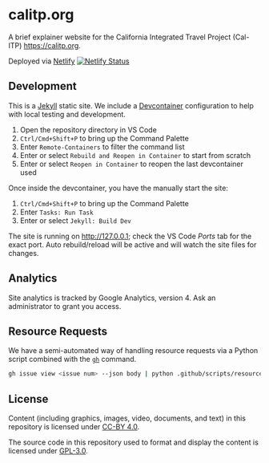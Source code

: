 # calitp.org

A brief explainer website for the California Integrated Travel Project (Cal-ITP) <https://calitp.org>.

Deployed via [Netlify](https://www.netlify.com/) 
[![Netlify Status](https://api.netlify.com/api/v1/badges/71c28b11-ddb3-4a83-b4e7-04e77c918372/deploy-status)](https://app.netlify.com/projects/cal-itp-website/deploys)

## Development

This is a [Jekyll][jekyll] static site. We include a [Devcontainer][devcontainer] configuration to help with local testing
and development.

1. Open the repository directory in VS Code
1. `Ctrl/Cmd+Shift+P` to bring up the Command Palette
1. Enter `Remote-Containers` to filter the command list
1. Enter or select `Rebuild and Reopen in Container` to start from scratch
1. Enter or select `Reopen in Container` to reopen the last devcontainer used

Once inside the devcontainer, you have the manually start the site:

1. `Ctrl/Cmd+Shift+P` to bring up the Command Palette
1. Enter `Tasks: Run Task`
1. Enter or select `Jekyll: Build Dev`

The site is running on <http://127.0.0.1>; check the VS Code _Ports_ tab for the exact port. Auto rebuild/reload will be active
and will watch the site files for changes.

## Analytics

Site analytics is tracked by Google Analytics, version 4. Ask an administrator to grant you access.

## Resource Requests

We have a semi-automated way of handling resource requests via a Python script combined with the [`gh`](http://cli.github.com/) command.

```bash
gh issue view <issue num> --json body | python .github/scripts/resource-template.py
```

## License

Content (including graphics, images, video, documents, and text) in this repository is licensed under [CC-BY 4.0][content-license].

The source code in this repository used to format and display the content is licensed under [GPL-3.0][code-license].

[code-license]: ./LICENSE
[content-license]: https://creativecommons.org/licenses/by/4.0/
[devcontainer]: https://code.visualstudio.com/docs/remote/remote-overview
[jekyll]: https://jekyllrb.com
